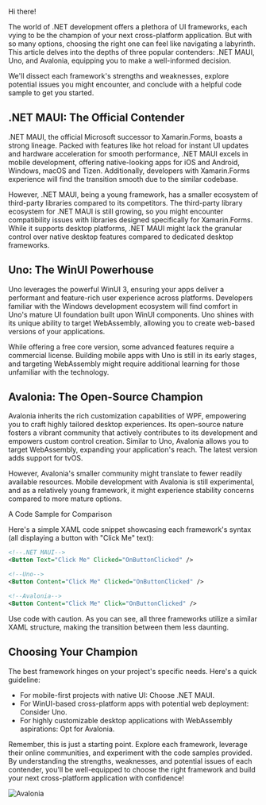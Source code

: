 Hi there!

The world of .NET development offers a plethora of UI frameworks, each vying to be the champion of your next cross-platform application. But with so many options, choosing the right one can feel like navigating a labyrinth. This article delves into the depths of three popular contenders: .NET MAUI, Uno, and Avalonia, equipping you to make a well-informed decision.

We'll dissect each framework's strengths and weaknesses, explore potential issues you might encounter, and conclude with a helpful code sample to get you started.

## .NET MAUI: The Official Contender

.NET MAUI, the official Microsoft successor to Xamarin.Forms, boasts a strong lineage. Packed with features like hot reload for instant UI updates and hardware acceleration for smooth performance, .NET MAUI excels in mobile development, offering native-looking apps for iOS and Android, Windows, macOS and Tizen. Additionally, developers with Xamarin.Forms experience will find the transition smooth due to the similar codebase.

However, .NET MAUI, being a young framework, has a smaller ecosystem of third-party libraries compared to its competitors. The third-party library ecosystem for .NET MAUI is still growing, so you might encounter compatibility issues with libraries designed specifically for Xamarin.Forms. While it supports desktop platforms, .NET MAUI might lack the granular control over native desktop features compared to dedicated desktop frameworks.

## Uno: The WinUI Powerhouse

Uno leverages the powerful WinUI 3, ensuring your apps deliver a performant and feature-rich user experience across platforms.  Developers familiar with the Windows development ecosystem will find comfort in Uno's mature UI foundation built upon WinUI components.  Uno shines with its unique ability to target WebAssembly, allowing you to create web-based versions of your applications.

While offering a free core version, some advanced features require a commercial license. Building mobile apps with Uno is still in its early stages, and targeting WebAssembly might require additional learning for those unfamiliar with the technology.

## Avalonia: The Open-Source Champion

Avalonia inherits the rich customization capabilities of WPF, empowering you to craft highly tailored desktop experiences. Its open-source nature fosters a vibrant community that actively contributes to its development and empowers custom control creation. Similar to Uno, Avalonia allows you to target WebAssembly, expanding your application's reach. The latest version adds support for tvOS.

However, Avalonia's smaller community might translate to fewer readily available resources. Mobile development with Avalonia is still experimental, and as a relatively young framework, it might experience stability concerns compared to more mature options.

A Code Sample for Comparison

Here's a simple XAML code snippet showcasing each framework's syntax (all displaying a button with "Click Me" text):

```xml
<!--.NET MAUI-->
<Button Text="Click Me" Clicked="OnButtonClicked" />

<!--Uno-->
<Button Content="Click Me" Clicked="OnButtonClicked" />

<!--Avalonia-->
<Button Content="Click Me" Click="OnButtonClicked" />
```

Use code with caution.
As you can see, all three frameworks utilize a similar XAML structure, making the transition between them less daunting.

## Choosing Your Champion

The best framework hinges on your project's specific needs. Here's a quick guideline:

- For mobile-first projects with native UI: Choose .NET MAUI.
- For WinUI-based cross-platform apps with potential web deployment: Consider Uno.
- For highly customizable desktop applications with WebAssembly aspirations: Opt for Avalonia.

Remember, this is just a starting point. Explore each framework, leverage their online communities, and experiment with the code samples provided. By understanding the strengths, weaknesses, and potential issues of each contender, you'll be well-equipped to choose the right framework and build your next cross-platform application with confidence!

![Avalonia](https://ik.imagekit.io/VladislavAntonyuk/vladislavantonyuk/articles/53/avalonia.png)